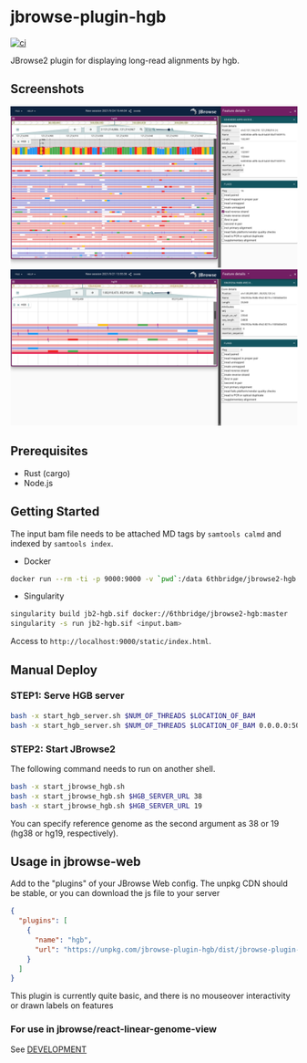 # jbrowse-plugin-hgb　

[![ci](https://github.com/6br/jbrowse-plugin-hgb/actions/workflows/ci.yml/badge.svg)](https://github.com/6br/jbrowse-plugin-hgb/actions/workflows/ci.yml)

JBrowse2 plugin for displaying long-read alignments by hgb.

## Screenshots

![](img/1.png)
![](img/2.png)

## Prerequisites

* Rust (cargo)
* Node.js

## Getting Started

The input bam file needs to be attached MD tags by `samtools calmd` and indexed by `samtools index`.

* Docker

```bash
docker run --rm -ti -p 9000:9000 -v `pwd`:/data 6thbridge/jbrowse2-hgb:master /data/<input.bam>
```

* Singularity

```bash
singularity build jb2-hgb.sif docker://6thbridge/jbrowse2-hgb:master
singularity -s run jb2-hgb.sif <input.bam>
```

Access to `http://localhost:9000/static/index.html`.

## Manual Deploy

### STEP1: Serve HGB server

```bash
bash -x start_hgb_server.sh $NUM_OF_THREADS $LOCATION_OF_BAM
bash -x start_hgb_server.sh $NUM_OF_THREADS $LOCATION_OF_BAM 0.0.0.0:5000
```

### STEP2: Start JBrowse2

The following command needs to run on another shell.

```bash
bash -x start_jbrowse_hgb.sh 
bash -x start_jbrowse_hgb.sh $HGB_SERVER_URL 38
bash -x start_jbrowse_hgb.sh $HGB_SERVER_URL 19
```

You can specify reference genome as the second argument as 38 or 19 (hg38 or hg19, respectively).

## Usage in jbrowse-web

Add to the "plugins" of your JBrowse Web config. The unpkg CDN should be stable, or you can download the js file to your server

```json
{
  "plugins": [
    {
      "name": "hgb",
      "url": "https://unpkg.com/jbrowse-plugin-hgb/dist/jbrowse-plugin-hgb.umd.production.min.js"
    }
  ]
}
```

This plugin is currently quite basic, and there is no mouseover interactivity or drawn labels on features

### For use in jbrowse/react-linear-genome-view

See [DEVELOPMENT](DEVELOPMENT.md)
